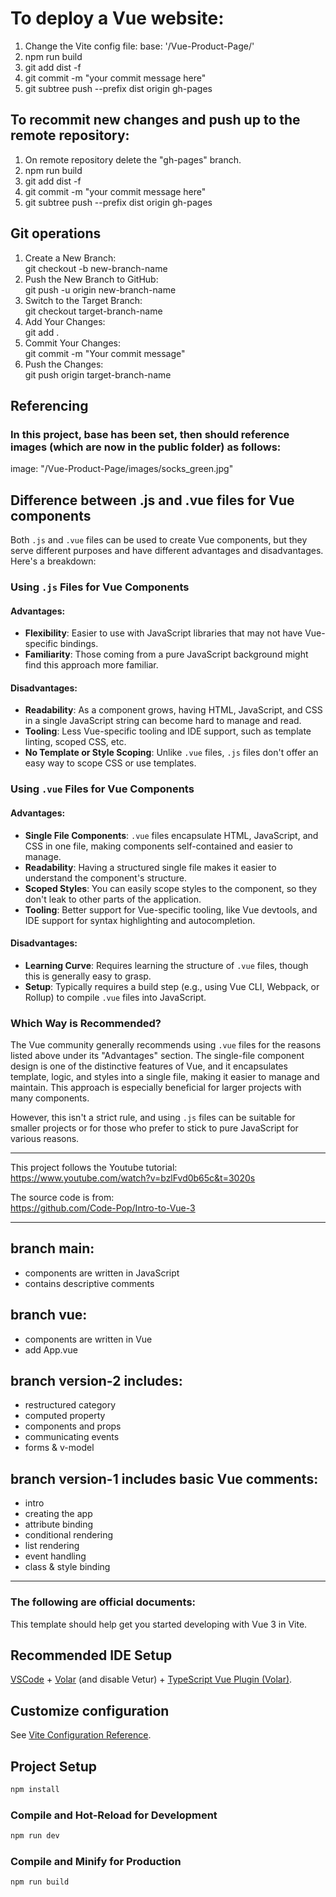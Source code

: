 # To deploy a Vue website:
1.  Change the Vite config file: base: '/Vue-Product-Page/'
2. npm run build
3. git add dist -f
4. git commit -m "your commit message here"
5. git subtree push --prefix dist origin gh-pages

## To recommit new changes and push up to the remote repository:

1. On remote repository delete the "gh-pages" branch. 
2. npm run build
3. git add dist -f
4. git commit -m "your commit message here"
5. git subtree push --prefix dist origin gh-pages

## Git operations
1. Create a New Branch:<br>
git checkout -b new-branch-name
2. Push the New Branch to GitHub:<br>
git push -u origin new-branch-name
3. Switch to the Target Branch:<br>
git checkout target-branch-name
4. Add Your Changes:<br>
git add .<br>
5. Commit Your Changes:<br>
git commit -m "Your commit message"
6. Push the Changes:<br>
git push origin target-branch-name

## Referencing
### In this project, base has been set, then should reference images (which are now in the public folder) as follows:
image: "/Vue-Product-Page/images/socks_green.jpg"
## Difference between .js and .vue files for Vue components
Both `.js` and `.vue` files can be used to create Vue components, but they serve different purposes and have different advantages and disadvantages. Here's a breakdown:

### Using `.js` Files for Vue Components

#### Advantages:
- **Flexibility**: Easier to use with JavaScript libraries that may not have Vue-specific bindings.
- **Familiarity**: Those coming from a pure JavaScript background might find this approach more familiar.
  
#### Disadvantages:
- **Readability**: As a component grows, having HTML, JavaScript, and CSS in a single JavaScript string can become hard to manage and read.
- **Tooling**: Less Vue-specific tooling and IDE support, such as template linting, scoped CSS, etc.
- **No Template or Style Scoping**: Unlike `.vue` files, `.js` files don't offer an easy way to scope CSS or use templates.

### Using `.vue` Files for Vue Components

#### Advantages:
- **Single File Components**: `.vue` files encapsulate HTML, JavaScript, and CSS in one file, making components self-contained and easier to manage.
- **Readability**: Having a structured single file makes it easier to understand the component's structure.
- **Scoped Styles**: You can easily scope styles to the component, so they don't leak to other parts of the application.
- **Tooling**: Better support for Vue-specific tooling, like Vue devtools, and IDE support for syntax highlighting and autocompletion.
  
#### Disadvantages:
- **Learning Curve**: Requires learning the structure of `.vue` files, though this is generally easy to grasp.
- **Setup**: Typically requires a build step (e.g., using Vue CLI, Webpack, or Rollup) to compile `.vue` files into JavaScript.

### Which Way is Recommended?

The Vue community generally recommends using `.vue` files for the reasons listed above under its "Advantages" section. The single-file component design is one of the distinctive features of Vue, and it encapsulates template, logic, and styles into a single file, making it easier to manage and maintain. This approach is especially beneficial for larger projects with many components.

However, this isn't a strict rule, and using `.js` files can be suitable for smaller projects or for those who prefer to stick to pure JavaScript for various reasons.

----

This project follows the Youtube tutorial:
<br> https://www.youtube.com/watch?v=bzlFvd0b65c&t=3020s

The source code is from:<br>
https://github.com/Code-Pop/Intro-to-Vue-3

---
## branch main:
- components are written in JavaScript
- contains descriptive comments
## branch vue:
- components are written in Vue
- add App.vue
## branch version-2 includes:

- restructured category
- computed property
- components and props
- communicating events
- forms & v-model

## branch version-1 includes basic Vue comments:

- intro
- creating the app
- attribute binding
- conditional rendering
- list rendering
- event handling
- class & style binding

---

### The following are official documents:

This template should help get you started developing with Vue 3 in Vite.

## Recommended IDE Setup

[VSCode](https://code.visualstudio.com/) + [Volar](https://marketplace.visualstudio.com/items?itemName=Vue.volar) (and disable Vetur) + [TypeScript Vue Plugin (Volar)](https://marketplace.visualstudio.com/items?itemName=Vue.vscode-typescript-vue-plugin).

## Customize configuration

See [Vite Configuration Reference](https://vitejs.dev/config/).

## Project Setup

```sh
npm install
```

### Compile and Hot-Reload for Development

```sh
npm run dev
```

### Compile and Minify for Production

```sh
npm run build
```
